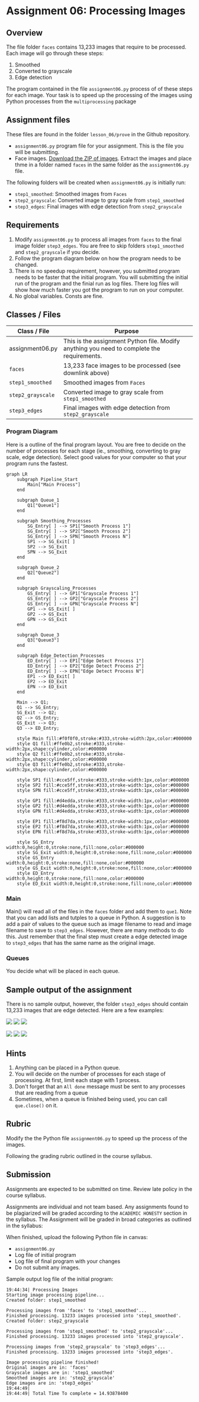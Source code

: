 # Assignment 06: Processing Images

## Overview

The file folder `faces` contains 13,233 images that require to be processed.  Each image will go through these steps:

1) Smoothed
2) Converted to grayscale
3) Edge detection

The program contained in the file `assignment06.py` process of of these steps for each image.  Your task is to speed up the processing of the images using Python processes from the `multiprocessing` package

## Assignment files

These files are found in the folder `lesson_06/prove` in the Github repository.

- `assignment06.py` program file for your assignment.  This is the file you will be submitting.
- Face images.  [Download the ZIP of images](https://drive.google.com/file/d/1eebhLE51axpLZoU6s_Shtw1QNcXqtyHM/view?usp=sharing).  Extract the images and place thme in a folder named `faces` in the same folder as the `assignment06.py` file.

The following folders will be created when `assignment06.py` is initially run:

- `step1_smoothed`: Smoothed images from `Faces`
- `step2_grayscale`: Converted image to gray scale from `step1_smoothed`
- `step3_edges`: Final images with edge detection from `step2_grayscale`


## Requirements

1. Modify `assignment06.py` to process all images from `faces` to the final image folder `step3_edges`.  You are free to skip folders `step1_smoothed` and `step2_grayscale` if you decide.
1. Follow the program diagram below on how the program needs to be changed.
1. There is no speedup requirement, however, you submitted program needs to be faster that the initial program.  You will submitting the initial run of the program and the finial run as log files.  There log files will show how much faster you got the program to run on your computer.
1. No global variables.  Consts are fine.


## Classes / Files

| Class / File | Purpose |
| --- | --- |
| assignment06.py | This is the assignment Python file.  Modify anything you need to complete the requirements. |
| `faces` | 13,233 face images to be processed (see downlink above) |
| `step1_smoothed` | Smoothed images from `Faces`|
| `step2_grayscale` | Converted image to gray scale from `step1_smoothed` |
| `step3_edges` | Final images with edge detection from `step2_grayscale` |


### Program Diagram

Here is a outline of the final program layout.  You are free to decide on the number of processes for each stage (ie., smoothing, converting to gray scale, edge detection).  Select good values for your computer so that your program runs the fastest.

```mermaid
graph LR
    subgraph Pipeline_Start
        Main["Main Process"]
    end

    subgraph Queue_1
        Q1["Queue1"]
    end

    subgraph Smoothing_Processes
        SG_Entry[ ] --> SP1["Smooth Process 1"]
        SG_Entry[ ] --> SP2["Smooth Process 2"]
        SG_Entry[ ] --> SPN["Smooth Process N"]
        SP1 --> SG_Exit[ ]
        SP2 --> SG_Exit
        SPN --> SG_Exit
    end

    subgraph Queue_2
        Q2["Queue2"]
    end

    subgraph Grayscaling_Processes
        GS_Entry[ ] --> GP1["Grayscale Process 1"]
        GS_Entry[ ] --> GP2["Grayscale Process 2"]
        GS_Entry[ ] --> GPN["Grayscale Process N"]
        GP1 --> GS_Exit[ ]
        GP2 --> GS_Exit
        GPN --> GS_Exit
    end

    subgraph Queue_3
        Q3["Queue3"]
    end

    subgraph Edge_Detection_Processes
        ED_Entry[ ] --> EP1["Edge Detect Process 1"]
        ED_Entry[ ] --> EP2["Edge Detect Process 2"]
        ED_Entry[ ] --> EPN["Edge Detect Process N"]
        EP1 --> ED_Exit[ ]
        EP2 --> ED_Exit
        EPN --> ED_Exit
    end

    Main --> Q1;
    Q1 --> SG_Entry;
    SG_Exit --> Q2;
    Q2 --> GS_Entry;
    GS_Exit --> Q3;
    Q3 --> ED_Entry;
    
    style Main fill:#f0f0f0,stroke:#333,stroke-width:2px,color:#000000
    style Q1 fill:#ffe0b2,stroke:#333,stroke-width:2px,shape:cylinder,color:#000000
    style Q2 fill:#ffe0b2,stroke:#333,stroke-width:2px,shape:cylinder,color:#000000
    style Q3 fill:#ffe0b2,stroke:#333,stroke-width:2px,shape:cylinder,color:#000000

    style SP1 fill:#cce5ff,stroke:#333,stroke-width:1px,color:#000000
    style SP2 fill:#cce5ff,stroke:#333,stroke-width:1px,color:#000000
    style SPN fill:#cce5ff,stroke:#333,stroke-width:1px,color:#000000
    
    style GP1 fill:#d4edda,stroke:#333,stroke-width:1px,color:#000000
    style GP2 fill:#d4edda,stroke:#333,stroke-width:1px,color:#000000
    style GPN fill:#d4edda,stroke:#333,stroke-width:1px,color:#000000

    style EP1 fill:#f8d7da,stroke:#333,stroke-width:1px,color:#000000
    style EP2 fill:#f8d7da,stroke:#333,stroke-width:1px,color:#000000
    style EPN fill:#f8d7da,stroke:#333,stroke-width:1px,color:#000000

    style SG_Entry width:0,height:0,stroke:none,fill:none,color:#000000
    style SG_Exit width:0,height:0,stroke:none,fill:none,color:#000000
    style GS_Entry width:0,height:0,stroke:none,fill:none,color:#000000
    style GS_Exit width:0,height:0,stroke:none,fill:none,color:#000000
    style ED_Entry width:0,height:0,stroke:none,fill:none,color:#000000
    style ED_Exit width:0,height:0,stroke:none,fill:none,color:#000000
```

### Main

Main() will read all of the files in the `faces` folder and add them to `que1`.  Note that you can add lists and tutples to a queue in Python.  A suggestion is to add a pair of values to the queue such as image filename to read and image filename to save to `step3_edges`.  However, there are many methods to do this.  Just remember that the final step must create a edge detected image to `step3_edges` that has the same name as the original image.

### Queues

You decide what will be placed in each queue.

## Sample output of the assignment

There is no sample output, however, the folder `step3_edges` should contain 13,233 images that are edge detected.  Here are a few examples:

![](assests/org/Aaron_Eckhart_0001.jpg)
![](assests/org/George_W_Bush_0013.jpg)
![](assests/org/William_Shatner_0001.jpg)

![](assests/edge/Aaron_Eckhart_0001.jpg)
![](assests/edge/George_W_Bush_0013.jpg)
![](assests/edge/William_Shatner_0001.jpg)

## Hints

1. Anything can be placed in a Python queue.
1. You will decide on the number of processes for each stage of processing.  At first, limit each stage with 1 process.
1. Don't forget that an `All done` message must be sent to any processes that are reading from a queue
1. Sometimes, when a queue is finished being used, you can call `que.close()` on it.

## Rubric

Modify the the Python file `assignment06.py` to speed up the process of the images.

Following the grading rubric outlined in the course syllabus.

## Submission

Assignments are expected to be submitted on time.  Review late policy in the course syllabus.

Assignments are individual and not team based. Any assignments found to be plagiarized will be graded according to the `ACADEMIC HONESTY` section in the syllabus. The Assignment will be graded in broad categories as outlined in the syllabus:

When finished, upload the following Python file in canvas:

- `assignment06.py`
- Log file of initial program
- Log file of final program with your changes
- Do not submit any images.

Sample output log file of the initial program:

```
19:44:34| Processing Images
Starting image processing pipeline...
Created folder: step1_smoothed

Processing images from 'faces' to 'step1_smoothed'...
Finished processing. 13233 images processed into 'step1_smoothed'.
Created folder: step2_grayscale

Processing images from 'step1_smoothed' to 'step2_grayscale'...
Finished processing. 13233 images processed into 'step2_grayscale'.

Processing images from 'step2_grayscale' to 'step3_edges'...
Finished processing. 13233 images processed into 'step3_edges'.

Image processing pipeline finished!
Original images are in: 'faces'
Grayscale images are in: 'step1_smoothed'
Smoothed images are in: 'step2_grayscale'
Edge images are in: 'step3_edges'
19:44:49| 
19:44:49| Total Time To complete = 14.93878400
```